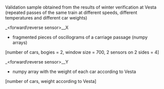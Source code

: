 Validation sample obtained from the results of winter verification at Vesta (repeated passes of the same train at different speeds, different temperatures and different car weights)

 <weighing line number>_<forward\reverse sensor>__X
  
- fragmented pieces of oscillograms of a carriage passage (numpy arrays)
  
[number of cars, bogies = 2, window size = 700, 2 sensors on 2 sides = 4]

 <weighing line number>_<forward\reverse sensor>__Y
  
- numpy array with the weight of each car according to Vesta
  
[number of cars, weight according to Vesta]
